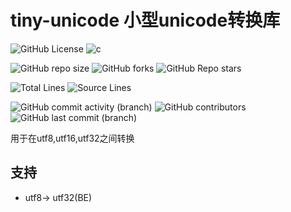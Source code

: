 # tiny-unicode 小型unicode转换库

[//]: # (概览)
![GitHub License](https://img.shields.io/github/license/Yin-Jinlong/tiny-unicode)
![c](https://img.shields.io/badge/c-v23-00589d)

[//]: # (仓库信息)
![GitHub repo size](https://img.shields.io/github/repo-size/Yin-Jinlong/tiny-unicode)
![GitHub forks](https://img.shields.io/github/forks/Yin-Jinlong/tiny-unicode)
![GitHub Repo stars](https://img.shields.io/github/stars/Yin-Jinlong/tiny-unicode)

[//]: # (统计)
![Total Lines](https://img.shields.io/badge/total_lines-515-9a9a9a)
![Source Lines](https://img.shields.io/badge/source_lines-135-9a9a9a)

[//]: # (活动)
![GitHub commit activity (branch)](https://img.shields.io/github/commit-activity/m/Yin-Jinlong/tiny-unicode)
![GitHub contributors](https://img.shields.io/github/contributors/Yin-Jinlong/tiny-unicode)
![GitHub last commit (branch)](https://img.shields.io/github/last-commit/Yin-Jinlong/color-shell/main)

用于在utf8,utf16,utf32之间转换

## 支持

- utf8-> utf32(BE)
